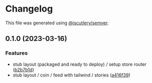 # Changelog

This file was generated using [@jscutlery/semver](https://github.com/jscutlery/semver).

## 0.1.0 (2023-03-16)


### Features

* stub layout (packaged and ready to deploy) / setup store router ([b2b7b1d](https://github.com/permafacts/el-cap/commit/b2b7b1dd5872b679f407c18c83d5b85475d82d6c))
* stub layout / coin / feed with tailwind / stories ([a416f39](https://github.com/permafacts/el-cap/commit/a416f393a331e52ab3080a95cdfbeb2af30abfc2))
